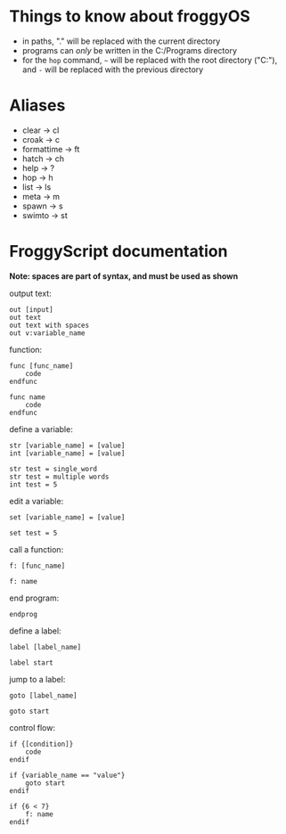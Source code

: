 
# Things to know about froggyOS

 * in paths, "." will be replaced with the current directory
 * programs can *only* be written in the C:/Programs directory
 * for the `hop` command, `~` will be replaced with the root directory ("C:"), and `-` will be replaced with the previous directory

# Aliases

 * clear -> cl
 * croak -> c
 * formattime -> ft
 * hatch -> ch
 * help -> ?
 * hop -> h
 * list -> ls
 * meta -> m
 * spawn -> s
 * swimto -> st

# FroggyScript documentation
**Note: spaces are part of syntax, and must be used as shown**

output text:
```
out [input]
out text
out text with spaces
out v:variable_name
```

function:
```
func [func_name]
    code
endfunc

func name
    code
endfunc
```

define a variable:
```
str [variable_name] = [value]
int [variable_name] = [value]

str test = single_word
str test = multiple words
int test = 5
```

edit a variable:
```
set [variable_name] = [value]

set test = 5
```

call a function:
```
f: [func_name]

f: name
```

end program:
```
endprog
```

define a label:
```
label [label_name]

label start
```

jump to a label:
```
goto [label_name]

goto start
```
control flow:
```
if {[condition]}
    code
endif

if {variable_name == "value"}
    goto start
endif

if {6 < 7} 
    f: name
endif
```
